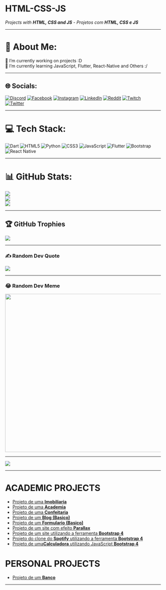 # HTML-CSS-JS
<em>Projects with <strong>HTML, CSS and JS</strong> - Projetos com <strong>HTML, CSS e JS</strong></em>

<hr>

# 💫 About Me:
🔭 I’m currently working on projects :D<br>🌱 I’m currently learning JavaScript, Flutter, React-Native and Others :/

<hr>

## 🌐 Socials:
[![Discord](https://img.shields.io/badge/Discord-%237289DA.svg?logo=discord&logoColor=white)](htttps://discord.gg/AlexXxxx#1880) [![Facebook](https://img.shields.io/badge/Facebook-%231877F2.svg?logo=Facebook&logoColor=white)](https://www.facebook.com/alex.matos.71619) [![Instagram](https://img.shields.io/badge/Instagram-%23E4405F.svg?logo=Instagram&logoColor=white)](https://instagram.com/alexmatos005) [![LinkedIn](https://img.shields.io/badge/LinkedIn-%230077B5.svg?logo=linkedin&logoColor=white)](https://www.linkedin.com/in/alex-de-matos-caceres-0a39711a7/) [![Reddit](https://img.shields.io/badge/Reddit-%23FF4500.svg?logo=Reddit&logoColor=white)](https://reddit.com/user/AlexXx_dmc) [![Twitch](https://img.shields.io/badge/Twitch-%239146FF.svg?logo=Twitch&logoColor=white)](https://twitch.tv/alexzinnnbr_) [![Twitter](https://img.shields.io/badge/Twitter-%231DA1F2.svg?logo=Twitter&logoColor=white)](https://twitter.com/@alexdematos13) 

<hr>

# 💻 Tech Stack:
![Dart](https://img.shields.io/badge/dart-%230175C2.svg?style=for-the-badge&logo=dart&logoColor=white) ![HTML5](https://img.shields.io/badge/html5-%23E34F26.svg?style=for-the-badge&logo=html5&logoColor=white) ![Python](https://img.shields.io/badge/python-3670A0?style=for-the-badge&logo=python&logoColor=ffdd54) ![CSS3](https://img.shields.io/badge/css3-%231572B6.svg?style=for-the-badge&logo=css3&logoColor=white) ![JavaScript](https://img.shields.io/badge/javascript-%23323330.svg?style=for-the-badge&logo=javascript&logoColor=%23F7DF1E) ![Flutter](https://img.shields.io/badge/Flutter-%2302569B.svg?style=for-the-badge&logo=Flutter&logoColor=white) ![Bootstrap](https://img.shields.io/badge/bootstrap-%23563D7C.svg?style=for-the-badge&logo=bootstrap&logoColor=white) ![React Native](https://img.shields.io/badge/react_native-%2320232a.svg?style=for-the-badge&logo=react&logoColor=%2361DAFB)

<hr>

# 📊 GitHub Stats:
![](https://github-readme-stats.vercel.app/api?username=DeevAlex&theme=dark&hide_border=true&include_all_commits=true&count_private=true)<br/>
![](https://github-readme-streak-stats.herokuapp.com/?user=DeevAlex&theme=dark&hide_border=true)<br/>
![](https://github-readme-stats.vercel.app/api/top-langs/?username=DeevAlex&theme=dark&hide_border=true&include_all_commits=true&count_private=true&layout=compact)

<hr>

## 🏆 GitHub Trophies
![](https://github-profile-trophy.vercel.app/?username=DeevAlex&theme=algolia&no-frame=true&no-bg=false&margin-w=4)

<hr>

### ✍️ Random Dev Quote
![](https://quotes-github-readme.vercel.app/api?type=horizontal&theme=dark)

<hr>

### 😂 Random Dev Meme
<img src="https://random-memer.herokuapp.com/" width="512px"/>

---
[![](https://visitcount.itsvg.in/api?id=DeevAlex&icon=2&color=0)](https://visitcount.itsvg.in)

<hr>

<h1>ACADEMIC PROJECTS</h1>
    <ul>
        <li><a href="https://deevalex.github.io/HTML-CSS-JS/Trabalhos2/index.html">Projeto de uma <strong>Imobiliaria</strong></a></li>
        <li><a href="https://deevalex.github.io/HTML-CSS-JS/trabalho3/index.html">Projeto de uma <strong>Academia</strong></a></li>
        <li><a href="https://deevalex.github.io/HTML-CSS-JS/exerc%C3%ADcios_aula3/index.html">Projeto de uma <strong>Confeitaria</strong></a></li>
        <li><a href="https://deevalex.github.io/HTML-CSS-JS/projeto_blog/index.html">Projeto de um <strong>Blog (Basico)</strong></a></li>
        <li><a href="https://deevalex.github.io/HTML-CSS-JS/formulario/index.html">Projeto de um <strong>Formulario (Basico)</strong></a></li>
        <li><a href="https://deevalex.github.io/HTML-CSS-JS/parallax/index.html">Projeto de um site com efeito <strong>Parallax</strong></a></li>
        <li><a href="https://deevalex.github.io/HTML-CSS-JS/Finans/index.html">Projeto de um site utilizando a ferramenta <strong>Bootstrap 4</strong></a></li>
        <li><a href="https://deevalex.github.io/HTML-CSS-JS/Spotify/index.html">Projeto do clone do <strong>Spotify</strong> utilizando a ferramenta <strong>Bootstrap 4</strong></a></li>
        <li><a href="https://deevalex.github.io/HTML-CSS-JS/Calculadora/index.html">Projeto de uma<strong>Calculadora</strong> utilizando JavaScript <strong>Bootstrap 4</strong></a></li>
    </ul>
<h1>PERSONAL PROJECTS</h1>
    <ul>
        <li><a href="https://deevalex.github.io/HTML-CSS-JS/projeto_banco/index.html">Projeto de um <strong>Banco</strong></a></li>
    </ul>

<hr>
